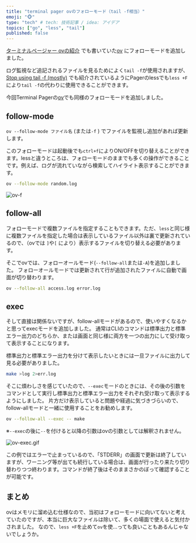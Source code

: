 ```yaml
---
title: "terminal pager ovのフォローモード（tail -f相当）"
emoji: "🐵"
type: "tech" # tech: 技術記事 / idea: アイデア
topics: ["go", "less", "tail"]
published: false
---
```


[ターミナルページャー ovの紹介](https://zenn.dev/noborus/articles/2b1087a1274cf41c4c0a) でも書いていた[ov](https://github.com/noborus/ov/) にフォローモードを追加しました。

ログ監視など追記されるファイルを見るためによく`tail -f`が使用されますが、
[Stop using tail -f (mostly)](https://www.brianstorti.com/stop-using-tail/) でも紹介されているようにPagerのlessでも`less +F`により`tail -f`の代わりに使用できることができます。

今回Terminal Pagerの[ov](https://github.com/noborus/ov)でも同様のフォローモードを追加しました。

## follow-mode

`ov --follow-mode ファイル名` (または`-f` ) でファイルを監視し追加があれば更新します。

このフォローモードは起動後でも`ctrl+f`によりON/OFFを切り替えることができます。lessと違うところは、フォローモードのままでも多くの操作ができることです。例えば、ログが流れていながら検索してハイライト表示することができます。

```sh
ov --follow-mode random.log
```

![ov-f](https://raw.githubusercontent.com/noborus/ov/master/docs/ov-tail.gif)

## follow-all

フォローモードで複数ファイルを指定することもできます。ただ、`less`と同じ様に複数ファイルを指定した場合は表示しているファイル以外は裏で更新されているので、（ovでは `]`や`[` により）表示するファイルを切り替える必要があります。

そこでovでは、フォローオールモード(`--follow-all`または`-A`)を追加しました。
フォローオールモードでは更新されて行が追加されたファイルに自動で画面が切り替わります。

```sh
ov --follow-all access.log error.log
```

## exec

そして直接は関係ないですが、follow-allモードがあるので、使いやすくなるかと思ってexecモードを追加しました。
通常はCLIのコマンドは標準出力と標準エラー出力のどちらか、または画面と同じ様に両方を一つの出力にして受け取って表示することになります。

標準出力と標準エラー出力を分けて表示したいときには一旦ファイルに出力して見る必要がありました。

```sh
make >log 2>err.log
```

そこに煩わしさを感じていたので、`--exec`モードのときには、その後の引数をコマンドとして実行し標準出力と標準エラー出力をそれぞれ受け取って表示するようにしました。
片方だけ表示していると問題や経過に気づきづらいので、follow-allモードと一緒に使用することをお勧めします。

```sh
ov --follow-all --exec -- make
```

※`--exec`の後に`--`を付けると以降の引数はovの引数としては解釈されません。

![ov-exec.gif](https://raw.githubusercontent.com/noborus/ov/master/docs/ov-exec.gif)

この例ではエラーで止まっているので、「STDERR」の画面で更新は終了していますが、ワーニング等が出ても続行している場合は、画面が行ったり来たり切り替わりつつ終わります。コマンドが終了後はそのままさかのぼって確認することが可能です。

## まとめ

ovはメモリに溜め込む仕様なので、当初はフォローモードに向いてないと考えていたのですが、本当に巨大なファイルは除いて、多くの場面で使えると気付かされました。
なので、`less +F`を止めて`ov`を使...っても良いこともあるんじゃないでしょうか。
